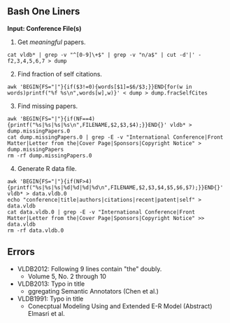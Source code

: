 ## Bash One Liners
__Input: Conference File(s)__

1. Get _meaningful_ papers.
```
cat vldb* | grep -v "^[0-9]\+$" | grep -v "n/a$" | cut -d'|' -f2,3,4,5,6,7 > dump
```
2. Find fraction of self citations.
```
awk 'BEGIN{FS="|"}{if($3!=0){words[$1]=$6/$3;}}END{for(w in words)printf("%f %s\n",words[w],w)}' < dump > dump.fracSelfCites
```
3. Find missing papers.
```
awk 'BEGIN{FS="|"}{if(NF==4){printf("%s|%s|%s|%s\n",FILENAME,$2,$3,$4);}}END{}' vldb* > dump.missingPapers.0
cat dump.missingPapers.0 | grep -E -v "International Conference|Front Matter|Letter from the|Cover Page|Sponsors|Copyright Notice" > dump.missingPapers
rm -rf dump.missingPapers.0
```
4. Generate R data file.
```
awk 'BEGIN{FS="|"}{if(NF>4){printf("%s|%s|%s|%d|%d|%d|%d\n",FILENAME,$2,$3,$4,$5,$6,$7);}}END{}' vldb* > data.vldb.0
echo "conference|title|authors|citations|recent|patent|self" > data.vldb
cat data.vldb.0 | grep -E -v "International Conference|Front Matter|Letter from the|Cover Page|Sponsors|Copyright Notice" >> data.vldb
rm -rf data.vldb.0
```

## Errors

* VLDB2012: Following 9 lines contain "the" doubly. 
  * Volume 5, No. 2 through 10
* VLDB2013: Typo in title
  * ggregating Semantic Annotators (Chen et al.)
* VLDB1991: Typo in title
  * Conecptual Modeling Using and Extended E-R Model (Abstract) Elmasri et al.
